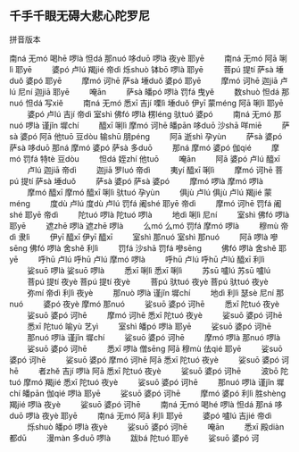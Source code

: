## 千手千眼无碍大悲心陀罗尼

拼音版本

南ná 无mó 喝hē 啰là 怛dá 那nuó 哆duō 啰là 夜yè 耶yē 　　 南ná 无mó 阿ā 唎lì 耶yē 　　 婆pó 卢lú 羯jié 帝dì 烁shuò 钵bō 啰là 耶yē 　　 菩pú 提tí 萨sà 埵duǒ 婆pó 耶yē 　　 摩mó 诃hē 萨sà 埵duǒ 婆pó 耶yē 　　 摩mó 诃hē 迦jiā 卢lú 尼ní 迦jiā 耶yē 　　 唵ān 　　 萨sà 皤pó 啰là 罚fá 曳yě 　　 数shuò 怛dá 那nuó 怛dá 写xiě 　　 南ná 无mó 悉xī 吉jí 㗚lì 埵duǒ 伊yī 蒙méng 阿ā 唎lì 耶yē 　　 婆pó 卢lú 吉jí 帝dì 室shì 佛fó 啰là 楞léng 驮tuó 婆pó 　　 南ná 无mó 那nuó 啰là 谨jǐn 墀chí 　　 醯xī 唎lì 摩mó 诃hē 皤pān 哆duō 沙shā 咩miē 　　 萨sà 婆pó 阿ā 他tuō 豆dòu 输shū 朋péng 　　 阿ā 逝shì 孕yùn 　　 萨sà 婆pó 萨sà 哆duō 那ná 摩mó 婆pó 萨sà 多duō 　　 那ná 摩mó 婆pó 伽qié 　　 摩mó 罚fá 特tè 豆dòu 　　 怛dá 姪zhí 他tuō 　　 唵ān 　　 阿ā 婆pó 卢lú 醯xī 　　 卢lú 迦jiā 帝dì 　　 迦jiā 罗luó 帝dì 　　 夷yí 醯xī 唎lì 　　 摩mó 诃hē 菩pú 提tí 萨sà 埵duǒ 　　 萨sà 婆pó 萨sà 婆pó 　　 摩mó 啰là 摩mó 啰là 　　 摩mó 醯xī 摩mó 醯xī 唎lì 驮tuó 孕yùn 　　 俱jù 卢lú 俱jù 卢lú 羯jié 蒙méng 　　 度dù 卢lú 度dù 卢lú 罚fá 阇shé 耶yē 帝dì 　　 摩mó 诃hē 罚fá 阇shé 耶yē 帝dì 　　 陀tuó 啰là 陀tuó 啰là 　　 地dì 唎lì 尼ní 　　 室shì 佛fó 啰là 耶yē 　　 遮zhē 啰là 遮zhē 啰là 　　 么mó 么mó 罚fá 摩mó 啰là 　　 穆mù 帝dì 隶lì 　　 伊yī 醯xī 伊yī 醯xī 　　 室shì 那nuó 室shì 那nuó 　　 阿ā 啰là 嘇sēng 佛fó 啰là 舍shě 利lì 　　 罚fá 沙shā 罚fá 嘇sēng 　　 佛fó 啰là 舍shě 耶yē 　　 呼hū 卢lú 呼hū 卢lú 摩mó 啰là 　　 呼hū 卢lú 呼hū 卢lú 醯xī 利lì 　　 娑suō 啰là 娑suō 啰là 　　 悉xī 唎lì 悉xī 唎lì 　　 苏sū 嚧lú 苏sū 嚧lú 　　 菩pú 提tí 夜yè 菩pú 提tí 夜yè 　　 菩pú 驮tuó 夜yè 菩pú 驮tuó 夜yè 　　 弥mí 帝dì 利lì 夜yè 　　 那nuò 啰là 谨jǐn 墀chí 　　 地dì 利lì 瑟sè 尼ní 那nuó 　　 婆pó 夜yè 摩mó 那nuó 　　 娑suō 婆pó 诃hē 　　 悉xī 陀tuó 夜yè 　　 娑suō 婆pó 诃hē 　　 摩mó 诃hē 悉xī 陀tuó 夜yè 　　 娑suō 婆pó 诃hē 　　 悉xī 陀tuó 喻yù 艺yì 　　 室shì 皤pó 啰là 耶yē 　　 娑suō 婆pó 诃hē 　　 那nuó 啰là 谨jǐn 墀chí 　　 娑suō 婆pó 诃hē 　　 摩mó 啰là 那nuó 啰là 　　 娑suō 婆pó 诃hē 　　 悉xī 啰là 僧sēng 阿ā 穆mù 佉qié 耶yē 　　 娑suō 婆pó 诃hē 　　 娑suō 婆pó 摩mó 诃hē 阿ā 悉xī 陀tuó 夜yè 　　 娑suō 婆pó 诃hē 　　 者zhě 吉jí 啰là 阿ā 悉xī 陀tuó 夜yè 　　 娑suō 婆pó 诃hē 　　 波bō 陀tuó 摩mó 羯jié 悉xī 陀tuó 夜yè 　　 娑suō 婆pó 诃hē 　　 那nuó 啰là 谨jǐn 墀chí 皤pān 伽qié 啰là 耶yē 　　 娑suō 婆pó 诃hē 　　 摩mó 婆pó 利lì 胜shèng 羯jié 啰là 夜yè 　　 娑suō 婆pó 诃hē 　　 南ná 无mó 喝hé 啰là 怛dá 那ná 哆duō 啰là 夜yè 耶yē 　　 南ná 无mó 阿ā 利lì 耶yē 　　 婆pó 嚧lú 吉jié 帝dì 　　 烁shuò 皤pó 啰là 夜yè 　　 娑suō 婆pó 诃hē 　　 唵ān 　　 悉xī 殿diàn 都dū 　　 漫màn 多duō 啰là 　　 跋bá 陀tuó 耶yě 　　 娑suō 婆pó 诃